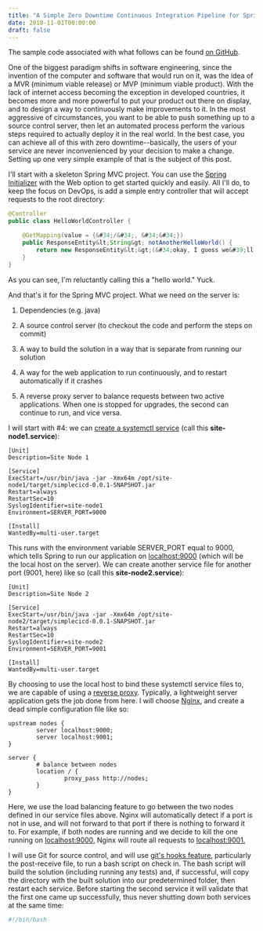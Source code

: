 ```yaml
---
title: "A Simple Zero Downtime Continuous Integration Pipeline for Spring MVC"
date: 2018-11-01T00:00:00
draft: false
---
```


The sample code associated with what follows can be found [on GitHub](https://github.com/nfisher23/simple-cicd-pipeline-with-spring).

One of the biggest paradigm shifts in software engineering, since the invention of the computer and software that would run on it, was the idea of a MVR (minimum viable release) or MVP (minimum viable product). With the lack of internet access becoming the exception in developed countries, it becomes more and more powerful to put your product out there on display, and to design a way to continuously make improvements to it. In the most aggressive of circumstances, you want to be able to push something up to a source control server, then let an automated process perform the various steps required to actually deploy it in the real world. In the best case, you can achieve all of this with zero downtime--basically, the users of your service are never inconvenienced by your decision to make a change. Setting up one very simple example of that is the subject of this post.

I&#39;ll start with a skeleton Spring MVC project. You can use the [Spring Initializer](https://start.spring.io/) with the Web option to get started quickly and easily. All I&#39;ll do, to keep the focus on DevOps, is add a simple entry controller that will accept requests to the root directory:

``` java
@Controller
public class HelloWorldController {

    @GetMapping(value = {&#34;/&#34;, &#34;&#34;})
    public ResponseEntity&lt;String&gt; notAnotherHelloWorld() {
        return new ResponseEntity&lt;&gt;(&#34;okay, I guess we&#39;ll call this a hello world&#34;, HttpStatus.OK);
    }
}
```

As you can see, I&#39;m reluctantly calling this a &#34;hello world.&#34; Yuck.

And that&#39;s it for the Spring MVC project. What we need on the server is:

1. Dependencies (e.g. java)
2. A source control server (to checkout the code and perform the steps on commit)
3. A way to build the solution in a way that is separate from running our solution
4. A way for the web application to run continuously, and to restart automatically if it crashes

5. A reverse proxy server to balance requests between two active
applications. When one is stopped for upgrades, the second can continue
to run, and vice versa.

I will start with #4: we can [create a systemctl service](https://www.digitalocean.com/community/tutorials/how-to-use-systemctl-to-manage-systemd-services-and-units) (call this **site-node1.service**):

```
[Unit]
Description=Site Node 1

[Service]
ExecStart=/usr/bin/java -jar -Xmx64m /opt/site-node1/target/simplecicd-0.0.1-SNAPSHOT.jar
Restart=always
RestartSec=10
SyslogIdentifier=site-node1
Environment=SERVER_PORT=9000

[Install]
WantedBy=multi-user.target

```

This runs with the environment variable SERVER\_PORT equal to 9000, which tells Spring to run our application on [localhost:9000](localhost:9000) (which will be the local host on the server). We can create another service file for another port (9001, here) like so (call this **site-node2.service**):

```
[Unit]
Description=Site Node 2

[Service]
ExecStart=/usr/bin/java -jar -Xmx64m /opt/site-node2/target/simplecicd-0.0.1-SNAPSHOT.jar
Restart=always
RestartSec=10
SyslogIdentifier=site-node2
Environment=SERVER_PORT=9001

[Install]
WantedBy=multi-user.target

```

By choosing to use the local host to bind these systemctl service files to, we are capable of using a [reverse proxy](https://www.nginx.com/resources/glossary/reverse-proxy-server/). Typically, a lightweight server application gets the job done from here. I will choose [Nginx](https://www.nginx.com/), and create a dead simple configuration file like so:

```
upstream nodes {
        server localhost:9000;
        server localhost:9001;
}

server {
        # balance between nodes
        location / {
                proxy_pass http://nodes;
        }
}

```

Here, we use the load balancing feature to go between the two nodes defined in our service files above. Nginx will automatically detect if a port is not in use, and will not forward to that port if there is nothing to forward it to. For example, if both nodes are running and we decide to kill the one running on [localhost:9000,](localhost:9000,) Nginx will route all requests to [localhost:9001.](localhost:9001.)

I will use Git for source control, and will use [git&#39;s hooks feature](https://git-scm.com/book/en/v2/Customizing-Git-Git-Hooks), particularly the post-receive file, to run a bash script on check in. The bash script will build the solution (including running any tests) and, if successful, will copy the directory with the built solution into our predetermined folder, then restart each service. Before starting the second service it will validate that the first one came up successfully, thus never shutting down both services at the same time:

``` bash
#!/bin/bash

